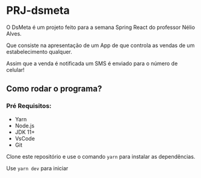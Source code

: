 # PRJ-dsmeta

O DsMeta é um projeto feito para a semana Spring React do professor Nélio Alves. 

Que consiste na apresentação de um App de que controla as vendas de um estabelecimento qualquer. 

Assim que a venda é notificada um SMS é enviado para o número de celular! 

## Como rodar o programa? 

### Pré Requisitos: 
* Yarn
* Node.js
* JDK 11+ 
* VsCode
* Git

Clone este repositório e use o comando ``` yarn ``` para instalar as dependências.

Use ```yarn dev``` para iniciar

